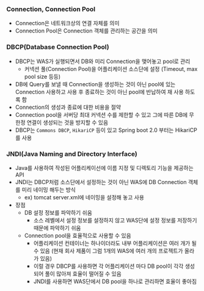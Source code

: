 ### Connection, Connection Pool

- Connection은 네트워크상의 연결 자체를 의미
- Connection Pool은 Connection 객체를 관리하는 공간을 의미

### DBCP(Database Connection Pool)

- DBCP는 WAS가 실행되면서 DB와 미리 Connection을 맺어놓고 pool로 관리
    - 커넥션 풀(Connection Pool)을 어플리케이션 소스단에 설정 (Timeout, max pool size 등등)
- DB에 Query를 보낼 때 Connection을 생성하는 것이 아닌 pool에 있는 Connection 사용하고 사용 후 종료하는 것이 아닌 pool에 반납하여 재 사용 하도록 함
- Connection의 생성과 종료에 대한 비용을 절약
- Connection pool을 서버당 최대 커넥션 수를 제한할 수 있고 그에 따른 DB에 무한정 연결이 생성되는 것을 방지할 수 있음
- DBCP는 `Commons DBCP`, `HikariCP` 등이 있고 Spring boot 2.0 부터는 HikariCP를 사용

### JNDI(Java Naming and Directory Interface)

- Java를  사용하여 작성된 어플리케이선에 이름 지정 및 디렉토리 기능을 제공하는 API
- JNDI는 DBCP처럼 소스단에서 설정하는 것이 아닌 WAS에 DB Connection 객체를 미리 네이밍 해두는 방식
    - ex) tomcat server.xml에 네이밍을 설정해 놓고 사용
- 장점
    - DB 설정 정보를 파악하기 쉬움
        - 소스 레벨에서 설정 정보를 설정하지 않고 WAS단에 설정 정보를 저장하기 때문에 파악하기 쉬움
    - Connection pool을 효율적으로 사용할 수 있음
        - 어플리케이션 컨테이너는 하나이더라도 내부 어플리케이션은 여러 개가 될 수 있음
        (현재 회사 제품이 그럼 1개의 WAS에 여러 개의 프로젝트가 올라가 있음)
        - 이럴 경우 DBCP를 사용하면 각 어플리케이션 마다 DB pool이 각각 생성되어 풀이 많아져 효율이 떨어질 수 있음
        - JNDI를 사용하면 WAS단에서 DB pool을 하나로 관리하면 효율이 좋아짐
